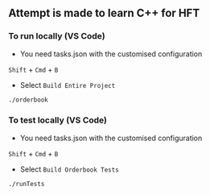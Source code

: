 ## Attempt is made to learn C++ for HFT


### To run locally (VS Code)

- You need tasks.json with the customised configuration

`Shift` + `Cmd` + `B` 
- Select `Build Entire Project`

``` bash 
./orderbook
```

### To test locally (VS Code)

- You need tasks.json with the customised configuration

`Shift` + `Cmd` + `B`
- Select `Build Orderbook Tests`

``` bash
./runTests
```
